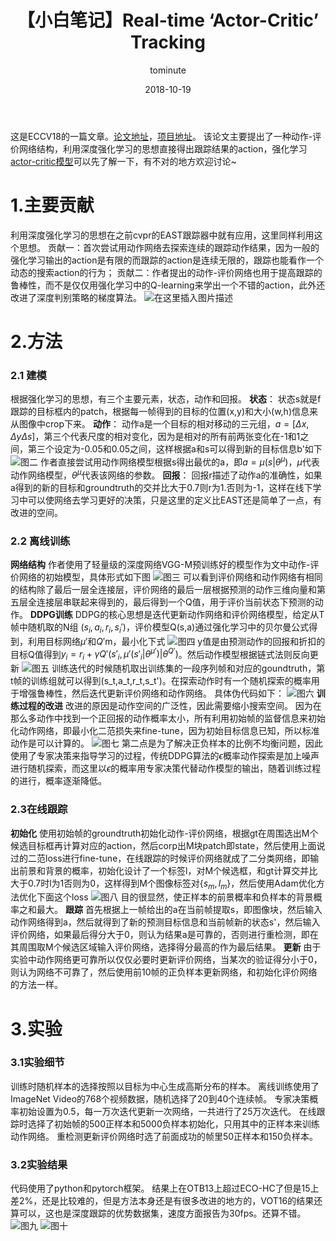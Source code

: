 ﻿---
layout:     post
title:      【小白笔记】Real-time ‘Actor-Critic’ Tracking
date:       2018-10-19
author:     tominute
header-img: img/post-bg-debug.jpg
catalog: true
tags:
    - Tracking
---
这是ECCV18的一篇文章。[论文地址](http://openaccess.thecvf.com/content_ECCV_2018/papers/Boyu_Chen_Real-time_Actor-Critic_Tracking_ECCV_2018_paper.pdf)，[项目地址](https://github.com/bychen515/ACT)。
   该论文主要提出了一种动作-评价网络结构，利用深度强化学习的思想直接得出跟踪结果的action，强化学习[actor-critic模型](https://blog.csdn.net/zong596568821xp/article/details/78021440?utm_source=blogxgwz1)可以先了解一下，有不对的地方欢迎讨论~
   # 1.主要贡献 
利用深度强化学习的思想在之前cvpr的EAST跟踪器中就有应用，这里同样利用这个思想。
贡献一：首次尝试用动作网络去探索连续的跟踪动作结果，因为一般的强化学习输出的action是有限的而跟踪的action是连续无限的，跟踪也能看作一个动态的搜索action的行为；
贡献二：作者提出的动作-评价网络也用于提高跟踪的鲁棒性，而不是仅仅用强化学习中的Q-learning来学出一个不错的action，此外还改进了深度判别策略的梯度算法。
![在这里插入图片描述](https://img-blog.csdn.net/20181019152722364?watermark/2/text/aHR0cHM6Ly9ibG9nLmNzZG4ubmV0L3NpbmF0XzI3MzE4ODgx/font/5a6L5L2T/fontsize/400/fill/I0JBQkFCMA==/dissolve/70)
# 2.方法
### 2.1 建模
根据强化学习的思想，有三个主要元素，状态，动作和回报。
**状态**：
状态s就是f跟踪的目标框内的patch，根据每一帧得到的目标的位置(x,y)和大小(w,h)信息来从图像中crop下来。
**动作**：
动作a是一个目标的相对移动的三元组，$a=[\Delta x, \Delta y \Delta s]$，第三个代表尺度的相对变化，因为是相对的所有前两张变化在-1和1之间，第三个设定为-0.05和0.05之间，这样根据a和s可以得到新的目标信息b'如下
![图二](https://img-blog.csdn.net/20181019152734457?watermark/2/text/aHR0cHM6Ly9ibG9nLmNzZG4ubmV0L3NpbmF0XzI3MzE4ODgx/font/5a6L5L2T/fontsize/400/fill/I0JBQkFCMA==/dissolve/70)
作者直接尝试用动作网络模型根据s得出最优的a，即$a=\mu (s|\theta^\mu)$，$\mu$代表动作网络模型，$\theta^\mu$代表该网络的参数。
**回报**：
回报r描述了动作a的准确性，如果a得到的新的目标和groundtruth的交并比大于0.7则r为1.否则为-1，这样在线下学习中可以使网络去学习更好的决策，只是这里的定义比EAST还是简单了一点，有改进的空间。
### 2.2 离线训练
**网络结构**
作者使用了轻量级的深度网络VGG-M预训练好的模型作为文中动作-评价网络的初始模型，具体形式如下图
![图三](https://img-blog.csdn.net/20181019152746288?watermark/2/text/aHR0cHM6Ly9ibG9nLmNzZG4ubmV0L3NpbmF0XzI3MzE4ODgx/font/5a6L5L2T/fontsize/400/fill/I0JBQkFCMA==/dissolve/70)
可以看到评价网络和动作网络有相同的结构除了最后一层全连接层，评价网络的最后一层根据预测的动作三维向量和第五层全连接层串联起来得到的，最后得到一个Q值，用于评价当前状态下预测的动作。
**DDPG训练**
DDPG的核心思想是迭代更新动作网络和评价网络模型，给定从T帧中随机取的N组 $(s_i,a_i,r_i,s_i')$，评价模型Q(s,a)通过强化学习中的贝尔曼公式得到，利用目标网络$\mu'$和$Q'$m，最小化下式
![图四](https://img-blog.csdn.net/20181019152757696?watermark/2/text/aHR0cHM6Ly9ibG9nLmNzZG4ubmV0L3NpbmF0XzI3MzE4ODgx/font/5a6L5L2T/fontsize/400/fill/I0JBQkFCMA==/dissolve/70)
y值是由预测动作的回报和折扣的目标Q值得到$y_i=r_i+\gamma Q'(s'_i,\mu'(s'_i|\theta^{\mu'})|\theta^{Q'})$。然后动作模型根据链式法则反向更新
![图五](https://img-blog.csdn.net/20181019152808392?watermark/2/text/aHR0cHM6Ly9ibG9nLmNzZG4ubmV0L3NpbmF0XzI3MzE4ODgx/font/5a6L5L2T/fontsize/400/fill/I0JBQkFCMA==/dissolve/70)
训练迭代的时候随机取出训练集的一段序列帧和对应的goundtruth，第t帧的训练组就可以得到(s_t,a_t,r_t,s_t')。在探索动作时有一个随机探索的概率用于增强鲁棒性，然后迭代更新评价网络和动作网络。
具体伪代码如下：
![图六](https://img-blog.csdn.net/20181019152816164?watermark/2/text/aHR0cHM6Ly9ibG9nLmNzZG4ubmV0L3NpbmF0XzI3MzE4ODgx/font/5a6L5L2T/fontsize/400/fill/I0JBQkFCMA==/dissolve/70)
**训练过程的改进**
改进的原因是动作空间的广泛性，因此需要缩小搜索空间。
因为在那么多动作中找到一个正回报的动作概率太小，所有利用初始帧的监督信息来初始化动作网络，即最小化二范损失来fine-tune，因为初始目标信息已知，所以标准动作是可以计算的。
![图七](https://img-blog.csdn.net/20181019152831118?watermark/2/text/aHR0cHM6Ly9ibG9nLmNzZG4ubmV0L3NpbmF0XzI3MzE4ODgx/font/5a6L5L2T/fontsize/400/fill/I0JBQkFCMA==/dissolve/70)
第二点是为了解决正负样本的比例不均衡问题，因此使用了专家决策来指导学习的过程，传统DDPG算法的$\epsilon$概率动作探索是加上噪声进行随机探索，而这里以$\epsilon$的概率用专家决策代替动作模型的输出，随着训练过程的进行，概率逐渐降低。
### 2.3在线跟踪
**初始化**
使用初始帧的groundtruth初始化动作-评价网络，根据gt在周围选出M个候选目标框再计算对应的action，然后corp出M块patch即state，然后使用上面说过的二范loss进行fine-tune，在线跟踪的时候评价网络就成了二分类网络，即输出前景和背景的概率，初始化设计了一个标签l，对M个候选框，和gt计算交并比大于0.7时l为1否则为0，这样得到M个图像标签对{$s_m,l_m$}，然后使用Adam优化方法优化下面这个loss
![图八](https://img-blog.csdn.net/20181019152839813?watermark/2/text/aHR0cHM6Ly9ibG9nLmNzZG4ubmV0L3NpbmF0XzI3MzE4ODgx/font/5a6L5L2T/fontsize/400/fill/I0JBQkFCMA==/dissolve/70)
目的很显然，使正样本的前景概率和负样本的背景概率之和最大。
**跟踪**
首先根据上一帧给出的a在当前帧提取s，即图像块，然后输入动作网络得到a，然后就得到了新的预测目标信息和当前帧新的状态s'，然后输入评价网络，如果最后得分大于0，则认为结果a是可靠的，否则进行重检测，即在其周围取M个候选区域输入评价网络，选择得分最高的作为最后结果。
**更新**
由于实验中动作网络更可靠所以仅仅必要时更新评价网络，当某次的验证得分小于0，则认为网络不可靠了，然后使用前10帧的正负样本更新网络，和初始化评价网络的方法一样。
# 3.实验
### 3.1实验细节
训练时随机样本的选择按照以目标为中心生成高斯分布的样本。
离线训练使用了ImageNet Video的768个视频数据，随机选择了20到40个连续帧。
专家决策概率初始设置为0.5，每一万次迭代更新一次网络，一共进行了25万次迭代。
在线跟踪时选择了初始帧的500正样本和5000负样本初始化，只用其中的正样本来训练动作网络。
重检测更新评价网络时选了前面成功的帧里50正样本和150负样本。
### 3.2实验结果
代码使用了python和pytorch框架。
结果上在OTB13上超过ECO-HC了但是15上差2%，还是比较难的，但是方法本身还是有很多改进的地方的，VOT16的结果还算可以，这也是深度跟踪的优势数据集，速度方面报告为30fps。还算不错。
![图九](https://img-blog.csdn.net/2018101915284938?watermark/2/text/aHR0cHM6Ly9ibG9nLmNzZG4ubmV0L3NpbmF0XzI3MzE4ODgx/font/5a6L5L2T/fontsize/400/fill/I0JBQkFCMA==/dissolve/70)
![图十](https://img-blog.csdn.net/20181019152857469?watermark/2/text/aHR0cHM6Ly9ibG9nLmNzZG4ubmV0L3NpbmF0XzI3MzE4ODgx/font/5a6L5L2T/fontsize/400/fill/I0JBQkFCMA==/dissolve/70)
